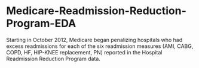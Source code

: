# Medicare-Readmission-Reduction-Program-EDA
Starting in October 2012, Medicare began penalizing hospitals who had excess readmissions for each of the six readmission measures (AMI, CABG, COPD, HF, HIP-KNEE replacement, PN) reported in the Hospital Readmission Reduction Program data.
